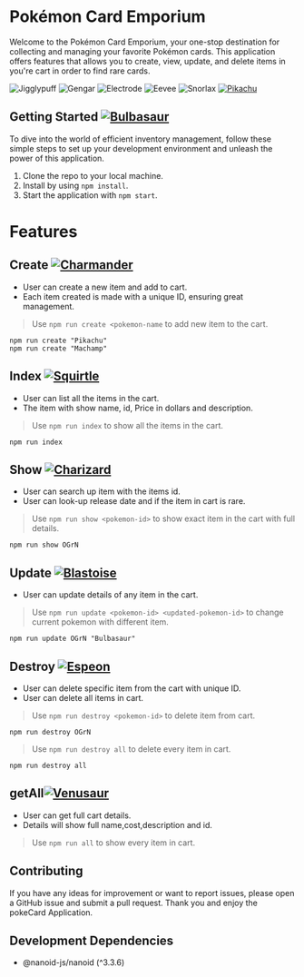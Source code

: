 # Pokémon Card Emporium
Welcome to the Pokémon Card Emporium, your one-stop destination for collecting and managing your favorite Pokémon cards. This application offers features that allows you to create, view, update, and delete items in you're cart in order to find rare cards.

![Jigglypuff](http://img.pokemondb.net/sprites/black-white/anim/normal/jigglypuff.gif) ![Gengar](http://img.pokemondb.net/sprites/black-white/anim/normal/gengar.gif) ![Electrode](http://img.pokemondb.net/sprites/black-white/anim/normal/electrode.gif) ![Eevee](http://img.pokemondb.net/sprites/black-white/anim/normal/eevee.gif) ![Snorlax](http://img.pokemondb.net/sprites/black-white/anim/normal/snorlax.gif) <a href="https://pokemondb.net/pokedex/pikachu"><img src="https://img.pokemondb.net/sprites/black-white/anim/normal/pikachu-f.gif" alt="Pikachu"></a>

## Getting Started <a href="https://pokemondb.net/pokedex/bulbasaur"><img src="https://img.pokemondb.net/sprites/black-white/anim/normal/bulbasaur.gif" alt="Bulbasaur"></a>

To dive into the world of efficient inventory management, follow these simple steps to set up your development environment and unleash the power of this application.

1. Clone the repo to your local machine.
2. Install by using `npm install`.
3. Start the application with `npm start`.


# Features

## Create <a href="https://pokemondb.net/pokedex/charmander"><img src="https://img.pokemondb.net/sprites/black-white/anim/normal/charmander.gif" alt="Charmander"></a>
- User can create a new item and add to cart.
- Each item created is made with a unique ID, ensuring great management.

>Use `npm run create <pokemon-name` to add new item to the cart.
```
npm run create "Pikachu"
npm run create "Machamp"
```

## Index <a href="https://pokemondb.net/pokedex/squirtle"><img src="https://img.pokemondb.net/sprites/black-white/anim/normal/squirtle.gif" alt="Squirtle"></a>
- User can list all the items in the cart.
- The item with show name, id, Price in dollars and description.

>Use `npm run index` to show all the items in the cart.
```
npm run index
```

## Show <a href="https://pokemondb.net/pokedex/charizard"><img src="https://img.pokemondb.net/sprites/black-white/anim/normal/charizard.gif" alt="Charizard"></a>
- User can search up item with the items id.
- User can look-up release date and if the item in cart is rare.

>Use `npm run show <pokemon-id>` to show exact item in the cart with full details.
```
npm run show OGrN
```
## Update <a href="https://pokemondb.net/pokedex/blastoise"><img src="https://img.pokemondb.net/sprites/black-white/anim/normal/blastoise.gif" alt="Blastoise"></a>
- User can update details of any item in the cart.

>Use `npm run update <pokemon-id> <updated-pokemon-id>` to change current pokemon with different item.
```
npm run update OGrN "Bulbasaur"
```

## Destroy <a href="https://pokemondb.net/pokedex/espeon"><img src="https://img.pokemondb.net/sprites/black-white/anim/normal/espeon.gif" alt="Espeon"></a>
- User can delete specific item from the cart with unique ID.
- User can delete all items in cart.

>Use `npm run destroy <pokemon-id>` to delete item from cart.
```
npm run destroy OGrN
```
>Use `npm run destroy all` to delete every item in cart.
```
npm run destroy all
```
## getAll<a href="https://pokemondb.net/pokedex/venusaur"><img src="https://img.pokemondb.net/sprites/black-white/anim/normal/venusaur-f.gif" alt="Venusaur"></a>
- User can get full cart details.
- Details will show full name,cost,description and id.

>Use `npm run all` to show every item in cart.
## Contributing

If you have any ideas for improvement or want to report issues, please open a GitHub issue and submit a pull request. Thank you and enjoy the pokeCard Application.

## Development Dependencies 
- @nanoid-js/nanoid (^3.3.6)
